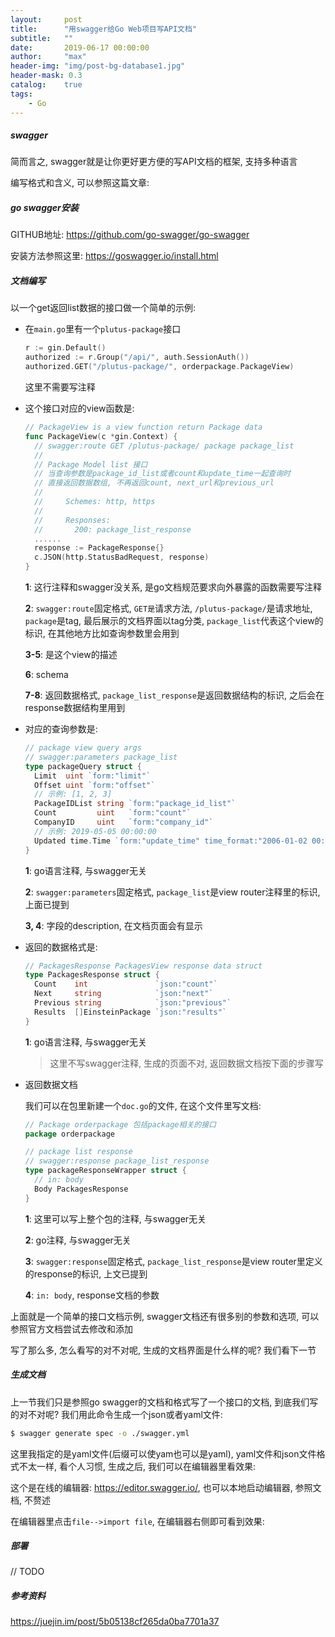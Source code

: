 ```yaml
---
layout:     post
title:      "用swagger给Go Web项目写API文档"
subtitle:   ""
date:       2019-06-17 00:00:00
author:     "max"
header-img: "img/post-bg-database1.jpg"
header-mask: 0.3
catalog:    true
tags:
    - Go
---
```


##### swagger

简而言之, swagger就是让你更好更方便的写API文档的框架, 支持多种语言

编写格式和含义, 可以参照这篇文章:

##### go swagger安装

GITHUB地址: <https://github.com/go-swagger/go-swagger>

安装方法参照这里: <https://goswagger.io/install.html>

##### 文档编写

以一个get返回list数据的接口做一个简单的示例:

- 在`main.go`里有一个`plutus-package`接口

  ```go
  r := gin.Default()
  authorized := r.Group("/api/", auth.SessionAuth())
  authorized.GET("/plutus-package/", orderpackage.PackageView)
  ```

  这里不需要写注释

- 这个接口对应的view函数是:

  ```go
  // PackageView is a view function return Package data                                  1
  func PackageView(c *gin.Context) {
  	// swagger:route GET /plutus-package/ package package_list                           2
  	//
  	// Package Model list 接口                                                            3
  	// 当查询参数是package_id_list或者count和update_time一起查询时                            4
  	// 直接返回数据数组, 不再返回count, next_url和previous_url                                5
  	//
  	//     Schemes: http, https                                                           6
  	//
  	//     Responses:                                                                     7
  	//       200: package_list_response                                                   8
    ......
    response := PackageResponse{}
    c.JSON(http.StatusBadRequest, response)
  }
  ```

  **1**: 这行注释和swagger没关系, 是go文档规范要求向外暴露的函数需要写注释

  **2**: `swagger:route`固定格式, `GET是`请求方法, `/plutus-package/`是请求地址, `package`是tag, 最后展示的文档界面以tag分类, `package_list`代表这个view的标识, 在其他地方比如查询参数里会用到

  **3-5**: 是这个view的描述

  **6**: schema

  **7-8**: 返回数据格式, `package_list_response`是返回数据结构的标识, 之后会在response数据结构里用到

- 对应的查询参数是:

  ```go
  // package view query args                                                              1
  // swagger:parameters package_list                                                      2
  type packageQuery struct {
  	Limit  uint `form:"limit"`
  	Offset uint `form:"offset"`
  	// 示例: [1, 2, 3]                                                                    3
  	PackageIDList string `form:"package_id_list"`
  	Count         uint   `form:"count"`
  	CompanyID     uint   `form:"company_id"`
  	// 示例: 2019-05-05 00:00:00                                                          4
  	Updated time.Time `form:"update_time" time_format:"2006-01-02 00:00:00" time_utc:"8"`
  }
  ```

  **1**: go语言注释, 与swagger无关

  **2**: `swagger:parameters`固定格式, `package_list`是view router注释里的标识, 上面已提到

  **3, 4**: 字段的description, 在文档页面会有显示

- 返回的数据格式是:

  ```go
  // PackagesResponse PackagesView response data struct                                   1
  type PackagesResponse struct {
  	Count    int               `json:"count"`
  	Next     string            `json:"next"`
  	Previous string            `json:"previous"`
  	Results  []EinsteinPackage `json:"results"`
  }
  ```

  **1**: go语言注释, 与swagger无关

  > 这里不写swagger注释, 生成的页面不对, 返回数据文档按下面的步骤写

- 返回数据文档

  我们可以在包里新建一个`doc.go`的文件, 在这个文件里写文档:

  ```go
  // Package orderpackage 包括package相关的接口                                             1
  package orderpackage
  
  // package list response                                                                2
  // swagger:response package_list_response                                               3
  type packageResponseWrapper struct {                               
  	// in: body                                                                           4
  	Body PackagesResponse
  }
  ```

  **1**: 这里可以写上整个包的注释, 与swagger无关

  **2**: go注释, 与swagger无关

  **3**: `swagger:response`固定格式, `package_list_response`是view router里定义的response的标识, 上文已提到

  **4**: `in: body`, response文档的参数

上面就是一个简单的接口文档示例, swagger文档还有很多别的参数和选项, 可以参照官方文档尝试去修改和添加

写了那么多, 怎么看写的对不对呢, 生成的文档界面是什么样的呢? 我们看下一节

##### 生成文档

上一节我们只是参照go swagger的文档和格式写了一个接口的文档, 到底我们写的对不对呢? 我们用此命令生成一个json或者yaml文件:

```sh
$ swagger generate spec -o ./swagger.yml
```

这里我指定的是yaml文件(后缀可以使yam也可以是yaml), yaml文件和json文件格式不太一样, 看个人习惯, 生成之后, 我们可以在编辑器里看效果:

这个是在线的编辑器: <https://editor.swagger.io/>, 也可以本地启动编辑器, 参照文档, 不赘述

在编辑器里点击`file-->import file`, 在编辑器右侧即可看到效果:

##### 部署

// TODO

##### 参考资料

<https://juejin.im/post/5b05138cf265da0ba7701a37>
